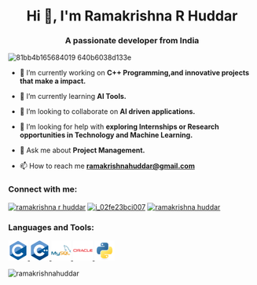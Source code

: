 <h1 align="center">Hi 👋, I'm Ramakrishna R Huddar</h1>
<h3 align="center">A passionate developer from India</h3>

![81bb4b165684019 640b6038d133e](https://github.com/user-attachments/assets/01775acb-3c1c-4a2e-b3d7-81b01c7c41d7)

- 🔭 I’m currently working on **C++ Programming,and innovative projects that make a impact.**

- 🌱 I’m currently learning **AI Tools.**

- 👯 I’m looking to collaborate on **AI driven applications.**

- 🤝 I’m looking for help with **exploring Internships or Research opportunities in Technology and Machine Learning.**

- 💬 Ask me about **Project Management.**

- 📫 How to reach me **ramakrishnahuddar@gmail.com**

<h3 align="left">Connect with me:</h3>
<p align="left">
<a href="https://linkedin.com/in/ramakrishna r huddar" target="blank"><img align="center" src="https://raw.githubusercontent.com/rahuldkjain/github-profile-readme-generator/master/src/images/icons/Social/linked-in-alt.svg" alt="ramakrishna r huddar" height="30" width="40" /></a>
<a href="https://www.hackerrank.com/i_02fe23bci007" target="blank"><img align="center" src="https://raw.githubusercontent.com/rahuldkjain/github-profile-readme-generator/master/src/images/icons/Social/hackerrank.svg" alt="i_02fe23bci007" height="30" width="40" /></a>
<a href="https://www.leetcode.com/ramakrishna huddar" target="blank"><img align="center" src="https://raw.githubusercontent.com/rahuldkjain/github-profile-readme-generator/master/src/images/icons/Social/leet-code.svg" alt="ramakrishna huddar" height="30" width="40" /></a>
</p>

<h3 align="left">Languages and Tools:</h3>
<p align="left"> <a href="https://www.cprogramming.com/" target="_blank" rel="noreferrer"> <img src="https://raw.githubusercontent.com/devicons/devicon/master/icons/c/c-original.svg" alt="c" width="40" height="40"/> </a> <a href="https://www.w3schools.com/cpp/" target="_blank" rel="noreferrer"> <img src="https://raw.githubusercontent.com/devicons/devicon/master/icons/cplusplus/cplusplus-original.svg" alt="cplusplus" width="40" height="40"/> </a> <a href="https://www.mysql.com/" target="_blank" rel="noreferrer"> <img src="https://raw.githubusercontent.com/devicons/devicon/master/icons/mysql/mysql-original-wordmark.svg" alt="mysql" width="40" height="40"/> </a> <a href="https://www.oracle.com/" target="_blank" rel="noreferrer"> <img src="https://raw.githubusercontent.com/devicons/devicon/master/icons/oracle/oracle-original.svg" alt="oracle" width="40" height="40"/> </a> <a href="https://www.python.org" target="_blank" rel="noreferrer"> <img src="https://raw.githubusercontent.com/devicons/devicon/master/icons/python/python-original.svg" alt="python" width="40" height="40"/> </a> </p>

<p><img align="center" src="https://github-readme-streak-stats.herokuapp.com/?user=ramakrishnahuddar&" alt="ramakrishnahuddar" /></p>
